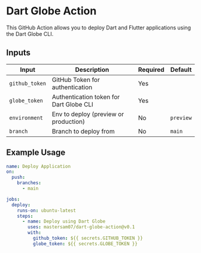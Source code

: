 # Dart Globe Action

This GitHub Action allows you to deploy Dart and Flutter applications using the Dart Globe CLI.

## Inputs

| Input          | Description                              | Required | Default |
|----------------|------------------------------------------|----------|---------|
| `github_token` | GitHub Token for authentication          | Yes      |         |
| `globe_token`  | Authentication token for Dart Globe CLI  | Yes      |         |
| `environment`  | Env to deploy (preview or production)    | No       |`preview`|
| `branch`       | Branch to deploy from                    | No       | `main`  |

## Example Usage

```yaml
name: Deploy Application
on:
  push:
    branches:
      - main

jobs:
  deploy:
    runs-on: ubuntu-latest
    steps:
      - name: Deploy using Dart Globe
        uses: mastersam07/dart-globe-action@v0.1
        with:
          github_token: ${{ secrets.GITHUB_TOKEN }}
          globe_token: ${{ secrets.GLOBE_TOKEN }}
```